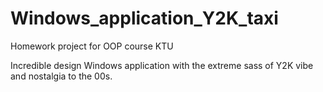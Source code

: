 # Windows_application_Y2K_taxi
Homework project for OOP course KTU

Incredible design Windows application with the extreme sass of Y2K vibe and nostalgia to the 00s.
